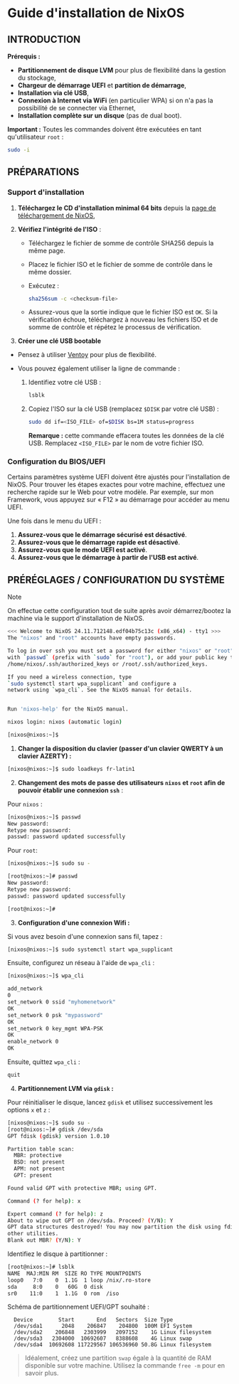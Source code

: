 # Guide d'installation de NixOS

## INTRODUCTION

**Prérequis :**

- **Partitionnement de disque LVM** pour plus de flexibilité dans la gestion du stockage,
- **Chargeur de démarrage UEFI** et **partition de démarrage**,
- **Installation via clé USB**,
- **Connexion à Internet via WiFi** (en particulier WPA) si on n'a pas la possibilité de se connecter via Ethernet,
- **Installation complète sur un disque** (pas de dual boot).

**Important :** Toutes les commandes doivent être exécutées en tant qu'utilisateur `root` :
```sh
sudo -i
```

## PRÉPARATIONS

### Support d'installation

1. **Téléchargez le CD d'installation minimal 64 bits** depuis la [page de téléchargement de NixOS](https://nixos.org/download.html),
2. **Vérifiez l'intégrité de l'ISO** :

    - Téléchargez le fichier de somme de contrôle SHA256 depuis la même page.
    - Placez le fichier ISO et le fichier de somme de contrôle dans le même dossier.
    - Exécutez :
    
        ```sh
        sha256sum -c <checksum-file>
        ```
  
    - Assurez-vous que la sortie indique que le fichier ISO est `OK`. Si la vérification échoue, téléchargez à nouveau les fichiers ISO et de somme de contrôle et répétez le processus de vérification.

3. **Créer une clé USB bootable**

  - Pensez à utiliser [Ventoy](https://www.ventoy.net/en/index.html "Installez simplement Ventoy sur votre clé USB et copiez-y n'importe quel nombre de fichiers ISO. Vous pouvez ensuite facilement démarrer à partir de n'importe lequel d'entre eux.") pour plus de flexibilité.
  - Vous pouvez également utiliser la ligne de commande :

    1. Identifiez votre clé USB :
    
        ```sh
        lsblk
        ```
    
    2. Copiez l'ISO sur la clé USB (remplacez `$DISK` par votre clé USB) :
    
        ```sh
        sudo dd if=<ISO_FILE> of=$DISK bs=1M status=progress
        ```
        
        **Remarque :** cette commande effacera toutes les données de la clé USB. Remplacez `<ISO_FILE>` par le nom de votre fichier ISO.

### Configuration du BIOS/UEFI

Certains paramètres système UEFI doivent être ajustés pour l'installation de NixOS. Pour trouver les étapes exactes pour votre machine, effectuez une recherche rapide sur le Web pour votre modèle. Par exemple, sur mon Framework, vous appuyez sur « F12 » au démarrage pour accéder au menu UEFI.

Une fois dans le menu du UEFI :

1. **Assurez-vous que le démarrage sécurisé est désactivé**.
2. **Assurez-vous que le démarrage rapide est désactivé**.
3. **Assurez-vous que le mode UEFI est activé**.
4. **Assurez-vous que le démarrage à partir de l'USB est activé**.


## PRÉRÉGLAGES / CONFIGURATION DU SYSTÈME

> [!NOTE]
> On effectue cette configuration tout de suite après avoir démarrez/bootez la machine via le support d'installation de NixOS.

```bash
<<< Welcome to NixOS 24.11.712148.edf04b75c13c (x86_x64) - tty1 >>>
The "nixos" and "root" accounts have empty passwords.

To log in over ssh you must set a password for either "nixos" or "root"
with `passwd` (prefix with `sudo` for "root"), or add your public key to
/home/nixos/.ssh/authorized_keys or /root/.ssh/authorized_keys.

If you need a wireless connection, type
`sudo systemctl start wpa_supplicant` and configure a
network using `wpa_cli`. See the NixOS manual for details.


Run 'nixos-help' for the NixOS manual.

nixos login: nixos (automatic login)

[nixos@nixos:~]$
```


1. **Changer la disposition du clavier (passer d'un clavier QWERTY à un clavier AZERTY) :**

```bash
[nixos@nixos:~]$ sudo loadkeys fr-latin1
```

2. **Changement des mots de passe des utilisateurs `nixos` et `root` afin de pouvoir établir une connexion `ssh`** :

Pour `nixos` :
```bash
[nixos@nixos:~]$ passwd 
New password: 
Retype new password:
passwd: password updated successfully
```

Pour `root`:
```bash
[nixos@nixos:~]$ sudo su -

[root@nixos:~]# passwd 
New password: 
Retype new password: 
passwd: password updated successfully

[root@nixos:~]#
```

3. **Configuration d'une connexion Wifi :**

Si vous avez besoin d'une connexion sans fil, tapez :

  ```bash
  [nixos@nixos:~]$ sudo systemctl start wpa_supplicant
  ```

Ensuite, configurez un réseau à l'aide de `wpa_cli` :

  ```bash
  [nixos@nixos:~]$ wpa_cli

  add_network
  0
  set_network 0 ssid "myhomenetwork"
  OK
  set_network 0 psk "mypassword"
  OK
  set_network 0 key_mgmt WPA-PSK
  OK
  enable_network 0
  OK
  ```

  Ensuite, quittez `wpa_cli` :
  ```bash
  quit
  ```

4. **Partitionnement LVM via `gdisk` :**

Pour réinitialiser le disque, lancez `gdisk` et utilisez successivement les options `x` et `z` :
```bash
[nixos@nixos:~]$ sudo su -
[root@nixos:~]# gdisk /dev/sda
GPT fdisk (gdisk) version 1.0.10

Partition table scan:
  MBR: protective
  BSD: not present
  APM: not present
  GPT: present

Found valid GPT with protective MBR; using GPT.

Command (? for help): x

Expert command (? for help): z
About to wipe out GPT on /dev/sda. Proceed? (Y/N): Y
GPT data structures destroyed! You may now partition the disk using fdisk or
other utilities.
Blank out MBR? (Y/N): Y
```

Identifiez le disque à partitionner :
```bash
[root@nixos:~]# lsblk 
NAME  MAJ:MIN RM  SIZE RO TYPE MOUNTPOINTS
loop0   7:0    0  1.1G  1 loop /nix/.ro-store
sda     8:0    0   60G  0 disk 
sr0    11:0    1  1.1G  0 rom  /iso
```

Schéma de partitionnement UEFI/GPT souhaité :
```
  Device        Start       End   Sectors  Size Type
  /dev/sda1      2048    206847    204800  100M EFI System
  /dev/sda2    206848   2303999   2097152    1G Linux filesystem
  /dev/sda3   2304000  10692607   8388608    4G Linux swap
  /dev/sda4  10692608 117229567 106536960 50.8G Linux filesystem
```

> Idéalement, créez une partition `swap` égale à la quantité de RAM disponible
> sur votre machine. Utilisez la commande `free -m` pour en savoir plus.
